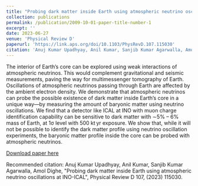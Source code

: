 ```yaml
---
title: "Probing dark matter inside Earth using atmospheric neutrino oscillations at INO-ICAL"
collection: publications
permalink: /publication/2009-10-01-paper-title-number-1
excerpt: ''
date: 2023-06-27
venue: 'Physical Review D'
paperurl: 'https://link.aps.org/doi/10.1103/PhysRevD.107.115030'
citation: 'Anuj Kumar Upadhyay, Anil Kumar, Sanjib Kumar Agarwalla, Amol Dighe, "Probing dark matter inside Earth using atmospheric neutrino oscillations at INO-ICAL", Physical Review D 107, (2023) 115030.'
---
```

The interior of Earth’s core can be explored using weak interactions of atmospheric neutrinos. This would complement gravitational and seismic measurements, paving the way for multimessenger tomography of Earth. Oscillations of atmospheric neutrinos passing through Earth are affected by the ambient electron density. We demonstrate that atmospheric neutrinos can probe the possible existence of dark matter inside Earth’s core in a unique way—by measuring the amount of baryonic matter using neutrino oscillations. We find that a detector like ICAL at INO with muon charge identification capability can be sensitive to dark matter with ∼5% – 6% mass of Earth, at 1σ level with 500 kt yr exposure. We show that, while it will not be possible to identify the dark matter profile using neutrino oscillation experiments, the baryonic matter profile inside the core can be probed with atmospheric neutrinos.
 
[Download paper here](https://link.aps.org/doi/10.1103/PhysRevD.107.115030)

Recommended citation: Anuj Kumar Upadhyay, Anil Kumar, Sanjib Kumar Agarwalla, Amol Dighe, "Probing dark matter inside Earth using atmospheric neutrino oscillations at INO-ICAL", Physical Review D 107, (2023) 115030.
